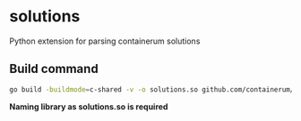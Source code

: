 # solutions
Python extension for parsing containerum solutions

## Build command
```bash
go build -buildmode=c-shared -v -o solutions.so github.com/containerum/solutions/extensions/python
```
**Naming library as solutions.so is required**
